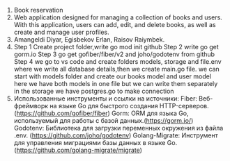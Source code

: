 1. Book reservation
2. Web application designed for managing a collection of books and users.
   With this application, users can add, edit, and delete books, as well as create and manage user profiles.
4. Amangeldi Diyar, Egisbekov Erlan, Raisov Raiymbek.
5. Step 1 Create project folder,write go mod init github
   Step 2 write go get gorm.io
   Step 3 go get gofiber/fiber/v2 and joho/godotenv from github
   Step 4 we go to vs code and create folders models, storage and file.env
   where we write all database details,then we create main.go file. we can start with models folder and create our books model and user model here we have both models in one file
   but we can write them separately in the storage we have postgres.go to make connection
6. Использованные инструменты и ссылки на источники:
   Fiber: Веб-фреймворк на языке Go для быстрого создания HTTP-серверов.(https://github.com/gofiber/fiber)
   Gorm: ORM для языка Go, используемый для работы с базой данных.(https://gorm.io/)
   Godotenv: Библиотека для загрузки переменных окружения из файла .env. (https://github.com/joho/godotenv)
   Golang-Migrate: Инструмент для управления миграциями базы данных в языке Go.(https://github.com/golang-migrate/migrate)

        
